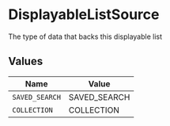 # DisplayableListSource

The type of data that backs this displayable list


## Values

| Name           | Value          |
| -------------- | -------------- |
| `SAVED_SEARCH` | SAVED_SEARCH   |
| `COLLECTION`   | COLLECTION     |